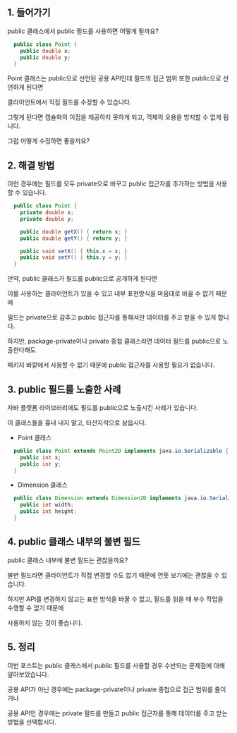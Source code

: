 ## 1. 들어가기

public 클래스에서 public 필드를 사용하면 어떻게 될까요?

```java
  public class Point {
    public double x;
    public double y;
  }
```

Point 클래스는 public으로 선언된 공용 API인데 필드의 접근 범위 또한 public으로 선언하게 된다면

클라이언트에서 직접 필드를 수정할 수 있습니다.

그렇게 된다면 캡슐화의 이점을 제공하지 못하게 되고, 객체의 오용을 방지할 수 없게 됩니다.

그럼 어떻게 수정하면 좋을까요?

## 2. 해결 방법

이런 경우에는 필드를 모두 private으로 바꾸고 public 접근자를 추가하는 방법을 사용할 수 있습니다.

```java
  public class Point {
    private double x;
    private double y;

    public double getX() { return x; }
    public double getY() { return y; }

    public void setX() { this.x = x; }
    public void setY() { this.y = y; }
  }
```

만약, public 클래스가 필드를 public으로 공개하게 된다면

이를 사용하는 클라이언트가 있을 수 있고 내부 표현방식을 마음대로 바꿀 수 없기 때문에

필드는 private으로 감추고 public 접근자를 통해서만 데이터를 주고 받을 수 있게 합니다.

하지만, package-private이나 private 중첩 클래스라면 데이터 필드를 public으로 노출한다해도

패키지 바깥에서 사용할 수 없기 때문에 public 접근자를 사용할 필요가 없습니다.

## 3. public 필드를 노출한 사례

자바 플랫폼 라이브러리에도 필드를 public으로 노출시킨 사례가 있습니다.

이 클래스들을 흉내 내지 말고, 타산지석으로 삼읍시다.

* Point 클래스

```java
  public class Point extends Point2D implements java.io.Serializable {
    public int x;
    public int y;
  }
```

* Dimension 클래스

```java
  public class Dimension extends Dimension2D implements java.io.Serializable {
    public int width;
    public int height;
  }
```

## 4. public 클래스 내부의 불변 필드

public 클래스 내부에 불변 필드는 괜찮을까요?

불변 필드라면 클라이언트가 직접 변경할 수도 없기 때문에 언뜻 보기에는 괜찮을 수 있습니다.

하지만 API를 변경하지 않고는 표현 방식을 바꿀 수 없고, 필드를 읽을 때 부수 작업을 수행할 수 없기 때문에

사용하지 않는 것이 좋습니다.

## 5. 정리

이번 포스트는 public 클래스에서 public 필드를 사용할 경우 수반되는 문제점에 대해 알아보았습니다.

공용 API가 아닌 경우에는 package-private이나 private 중첩으로 접근 범위를 줄이거나

공용 API인 경우에는 private 필드를 만들고 public 접근자를 통해 데이터를 주고 받는 방법을 선택합시다.
